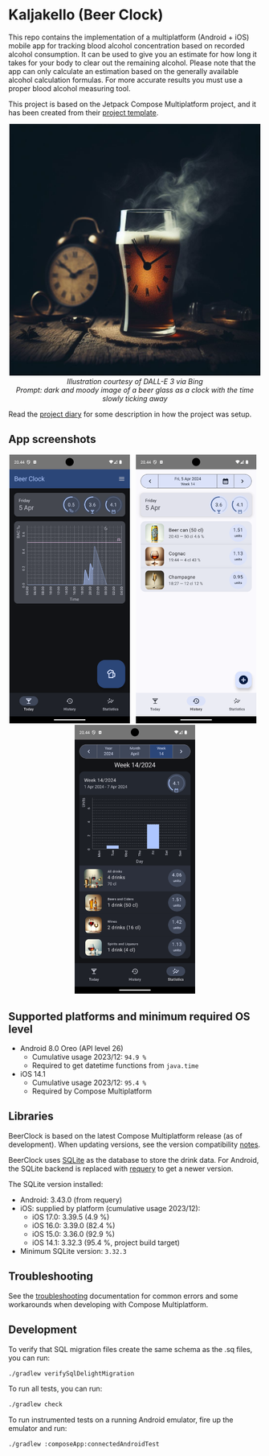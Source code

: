 # Kaljakello (Beer Clock)

This repo contains the implementation of a multiplatform (Android + iOS)
mobile app for tracking blood alcohol concentration based on recorded
alcohol consumption. It can be used to give you an estimate for how long
it takes for your body to clear out the remaining alcohol. Please note
that the app can only calculate an estimation based on the generally
available alcohol calculation formulas. For more accurate results you
must use a proper blood alcohol measuring tool.

This project is based on the Jetpack Compose Multiplatform project, and
it has been created from their
[project template](https://github.com/JetBrains/compose-multiplatform-template).

<p align="center" width="100%">
<img src="beertime.jpeg" alt="Beer time" width="500" /><br />
<i>Illustration courtesy of DALL-E 3 via Bing<br />
Prompt: dark and moody image of a beer glass as a clock with the time slowly ticking away</i>
</p>

Read the [project diary](./diary/README.md) for some description in
how the project was setup.

## App screenshots

<p align="center" width="100%">
<img src="screenshot-main.png" alt="App main screen" width="240" style="padding-right: 8px;"/>
<img src="screenshot-history.png" alt="Drink history" width="240" style="padding-right: 8px;" />
<img src="screenshot-statistics.png" alt="Statistics" width="240" /><br />
</p>

## Supported platforms and minimum required OS level

- Android 8.0 Oreo (API level 26)
    - Cumulative usage 2023/12: `94.9 %`
    - Required to get datetime functions from `java.time`
- iOS 14.1
    - Cumulative usage 2023/12: `95.4 %`
    - Required by Compose Multiplatform

## Libraries

BeerClock is based on the latest Compose Multiplatform release (as of development).
When updating versions, see the version compatibility
[notes](https://www.jetbrains.com/help/kotlin-multiplatform-dev/compose-compatibility-and-versioning.html#limitations-of-compose-multiplatform-releases).

BeerClock uses [SQLite](https://www.sqlite.org/index.html) as the database
to store the drink data. For Android, the SQLite backend is replaced with
[requery](https://github.com/requery/requery) to get a newer version.

The SQLite version installed:

- Android: 3.43.0 (from requery)
- iOS: supplied by platform (cumulative usage 2023/12):
    - iOS 17.0: 3.39.5 (4.9 %)
    - iOS 16.0: 3.39.0 (82.4 %)
    - iOS 15.0: 3.36.0 (92.9 %)
    - iOS 14.1: 3.32.3 (95.4 %, project build target)
- Minimum SQLite version: `3.32.3`

## Troubleshooting

See the [troubleshooting](./diary/Troubleshooting.md) documentation for
common errors and some workarounds when developing with Compose
Multiplatform.

## Development

To verify that SQL migration files create the same schema as the .sq files, you can run:

```bash
./gradlew verifySqlDelightMigration
```

To run all tests, you can run:

```bash
./gradlew check
```

To run instrumented tests on a running Android emulator, fire up the emulator and run:

```bash
./gradlew :composeApp:connectedAndroidTest
```
